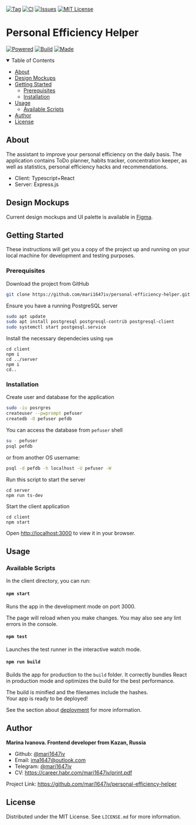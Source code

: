 [![Tag][tag-shield]][tag-url]
[![CI][workflow-shield]][workflow-url]
[![Issues][issues-shield]][issues-url]
[![MIT License][license-shield]][license-url]
<!-- [![Contributors][contributors-shield]][contributors-url] -->

# Personal Efficiency Helper

[![Powered][powered-shield]][forthebadge-url] 
[![Build][build-shield]][forthebadge-url] 
[![Made][made-shield]][forthebadge-url]

<!-- TABLE OF CONTENTS -->
<details open="open">
  <summary>Table of Contents</summary>
  <ul>
    <li><a href="#about">About</a></li>
    <li><a href="#design">Design Mockups</a></li>
    <li><a href="#getting_started">Getting Started</a>
      <ul>
        <li><a href="#prerequisites">Prerequisites</a></li>
        <li><a href="#installation">Installation</a></li>
      </ul>
    </li>
    <li><a href="#usage">Usage</a>
      <ul>
        <li><a href="#scripts">Available Scripts</a></li>
      </ul>
    </li>
    <li><a href="#author">Author</a></li>
    <li><a href="#license">License</a></li>
  </ul>
</details>

## About <a name = "about"></a>

The assistant to improve your personal efficiency on the daily basis. The application contains ToDo planner, habits tracker, concentration keeper, as well as statistics, personal efficiency hacks and recommendations. 

* Client: Typescript+React
* Server: Express.js<!--, PostgreSQL-->


## Design Mockups <a name = "design"></a>

Current design mockups and UI palette is available in [Figma](https://www.figma.com/file/0D6TspleL2f30VaCTQGKsS/Personal-Efficiency-Helper?node-id=0%3A1).

## Getting Started <a name = "getting_started"></a>

These instructions will get you a copy of the project up and running on your local machine for development and testing purposes. <!--See [deployment](#deployment) for notes on how to deploy the project on a live system.-->

### Prerequisites <a name = "prerequisites"></a>

Download the project from GitHub

```bash
git clone https://github.com/mari1647iv/personal-efficiency-helper.git
```

Ensure you have a running PostgreSQL server

```bash
sudo apt update
sudo apt install postgresql postgresql-contrib postgresql-client
sudo systemctl start postgesql.service
```

Install the necessary dependecies using `npm`

```npm
cd client
npm i
cd ../server
npm i
cd..
```

### Installation <a name = "installation"></a>

Create user and database for the application

```bash
sudo -iu posrgres
createuser --pwprompt pefuser
createdb -O pefuser pefdb
```
You can access the database from ```pefuser``` shell 
```bash
su - pefuser
psql pefdb
``` 
or from another OS username:
```bash
psql -d pefdb -h localhost -U pefuser -W
```

Run this script to start the server

```node
cd server
npm run ts-dev
```

Start the client application

```npm
cd client
npm start
```

Open [http://localhost:3000](http://localhost:3000) to view it in your browser.

## Usage <a name = "usage"></a>

### Available Scripts <a name = "scripts"></a>

In the client directory, you can run:

#### `npm start`

Runs the app in the development mode on port 3000.

The page will reload when you make changes. You may also see any lint errors in the console.

#### `npm test`

Launches the test runner in the interactive watch mode.

#### `npm run build`

Builds the app for production to the `build` folder. It correctly bundles React in production mode and optimizes the build for the best performance.

The build is minified and the filenames include the hashes.\
Your app is ready to be deployed!

See the section about [deployment](https://facebook.github.io/create-react-app/docs/deployment) for more information.

<!-- ### Making a Progressive Web App

This section has moved here: [https://facebook.github.io/create-react-app/docs/making-a-progressive-web-app](https://facebook.github.io/create-react-app/docs/making-a-progressive-web-app) -->

## Author <a name = "author"></a>

**Marina Ivanova. Frontend developer from Kazan, Russia**

- Github: [@mari1647iv](https://github.com/mari1647iv)
- Email: ima1647@outlook.com
- Telegram: [@mari1647iv](https://t.me/mari1647iv)
- CV: https://career.habr.com/mari1647iv/print.pdf

Project Link: https://github.com/mari1647iv/personal-efficiency-helper

## License <a name = "license"></a>

Distributed under the MIT License. See `LICENSE.md` for more information.


<!-- MARKDOWN LINKS & IMAGES -->
<!-- https://www.markdownguide.org/basic-syntax/#reference-style-links -->

[workflow-shield]: https://img.shields.io/github/workflow/status/mari1647iv/personal-efficiency-helper/Node.js%20CI?style=for-the-badge
[workflow-url]: https://github.com/mari1647iv/personal-efficiency-helper/actions/workflows/node.js.yml
<!-- [contributors-shield]: https://img.shields.io/github/contributors/mari1647iv/personal-efficiency-helper.svg?style=for-the-badge
[contributors-url]: https://github.com/mari1647iv/personal-efficiency-helper/graphs/contributors -->
[issues-shield]: https://img.shields.io/github/issues/mari1647iv/personal-efficiency-helper.svg?style=for-the-badge
[issues-url]: https://github.com/mari1647iv/personal-efficiency-helper/issues
[license-shield]: https://img.shields.io/github/license/mari1647iv/personal-efficiency-helper.svg?color=orange&style=for-the-badge
[license-url]: https://github.com/mari1647iv/personal-efficiency-helper/blob/main/LICENSE
[tag-shield]: https://img.shields.io/github/v/tag/mari1647iv/personal-efficiency-helper?style=for-the-badge
[tag-url]: https://github.com/mari1647iv/personal-efficiency-helper/tags
[powered-shield]: https://forthebadge.com/images/badges/powered-by-coffee.svg
[build-shield]: https://forthebadge.com/images/badges/built-with-love.svg
[made-shield]: https://forthebadge.com/images/badges/made-with-typescript.svg?style=for-the-badge
[forthebadge-url]: https://forthebadge.com

